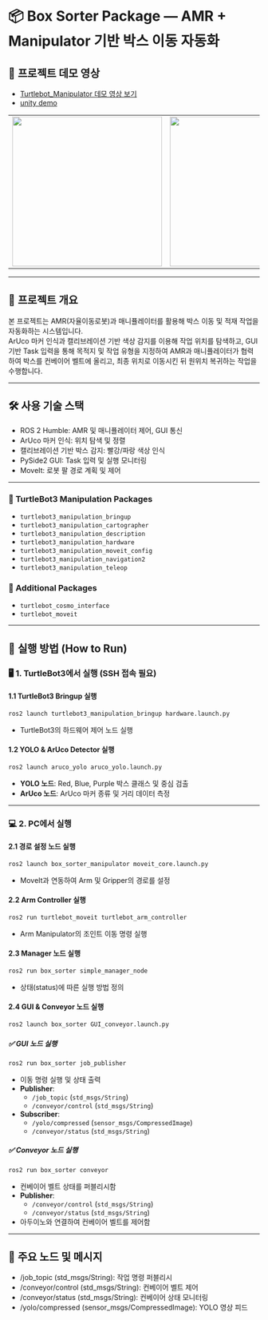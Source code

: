 # 📦 Box Sorter Package — AMR + Manipulator 기반 박스 이동 자동화

## 🎥 프로젝트 데모 영상

- [Turtlebot_Manipulator 데모 영상 보기](https://youtu.be/ksJAOrboxLM)
- [unity demo](https://youtu.be/3gOX1T0tEus)
  
<table>
  <tr>
    <td><img src="./docs/스크린샷_2025-05-20_08-52-09.png" width="300"/></td>
    <td><img src="./docs/스크린샷_2025-05-20_08-52-40.png" width="300"/></td>
  </tr>
</table>


---

## 📌 프로젝트 개요

본 프로젝트는 AMR(자율이동로봇)과 매니퓰레이터를 활용해 박스 이동 및 적재 작업을 자동화하는 시스템입니다.  
ArUco 마커 인식과 캘리브레이션 기반 색상 감지를 이용해 작업 위치를 탐색하고, GUI 기반 Task 입력을 통해 목적지 및 작업 유형을 지정하여 AMR과 매니퓰레이터가 협력하여 박스를 컨베이어 벨트에 올리고, 최종 위치로 이동시킨 뒤 원위치 복귀하는 작업을 수행합니다.

---

## 🛠 사용 기술 스택

- ROS 2 Humble: AMR 및 매니퓰레이터 제어, GUI 통신  
- ArUco 마커 인식: 위치 탐색 및 정렬  
- 캘리브레이션 기반 박스 감지: 빨강/파랑 색상 인식  
- PySide2 GUI: Task 입력 및 실행 모니터링  
- MoveIt: 로봇 팔 경로 계획 및 제어

---

### 🔹 TurtleBot3 Manipulation Packages
- `turtlebot3_manipulation_bringup`
- `turtlebot3_manipulation_cartographer`
- `turtlebot3_manipulation_description`
- `turtlebot3_manipulation_hardware`
- `turtlebot3_manipulation_moveit_config`
- `turtlebot3_manipulation_navigation2`
- `turtlebot3_manipulation_teleop`

### 🔹 Additional Packages
- `turtlebot_cosmo_interface`
- `turtlebot_moveit`

---

## 🚀 실행 방법 (How to Run)

### 🖥️ 1. TurtleBot3에서 실행 (SSH 접속 필요)

#### 1.1 TurtleBot3 Bringup 실행
```bash
ros2 launch turtlebot3_manipulation_bringup hardware.launch.py
```
- TurtleBot3의 하드웨어 제어 노드 실행

#### 1.2 YOLO & ArUco Detector 실행
```bash
ros2 launch aruco_yolo aruco_yolo.launch.py
```
- **YOLO 노드**: Red, Blue, Purple 박스 클래스 및 중심 검출
- **ArUco 노드**: ArUco 마커 종류 및 거리 데이터 측정

---

### 💻 2. PC에서 실행

#### 2.1 경로 설정 노드 실행
```bash
ros2 launch box_sorter_manipulator moveit_core.launch.py
```
- MoveIt과 연동하여 Arm 및 Gripper의 경로를 설정

#### 2.2 Arm Controller 실행
```bash
ros2 run turtlebot_moveit turtlebot_arm_controller
```
- Arm Manipulator의 조인트 이동 명령 실행

#### 2.3 Manager 노드 실행
```bash
ros2 run box_sorter simple_manager_node
```
- 상태(status)에 따른 실행 방법 정의

#### 2.4 GUI & Conveyor 노드 실행
```bash
ros2 launch box_sorter GUI_conveyor.launch.py
```

##### ✅ GUI 노드 실행
```bash
ros2 run box_sorter job_publisher
```
- 이동 명령 실행 및 상태 출력
- **Publisher**:
  - `/job_topic` (`std_msgs/String`)
  - `/conveyor/control` (`std_msgs/String`)
- **Subscriber**:
  - `/yolo/compressed` (`sensor_msgs/CompressedImage`)
  - `/conveyor/status` (`std_msgs/String`)

##### ✅ Conveyor 노드 실행
```bash
ros2 run box_sorter conveyor
```
- 컨베이어 벨트 상태를 퍼블리시함
- **Publisher**: 
  - `/conveyor/control` (`std_msgs/String`)
  - `/conveyor/status` (`std_msgs/String`)
- 아두이노와 연결하여 컨베이어 벨트를 제어함

---

## 📜 주요 노드 및 메시지
- /job_topic (std_msgs/String): 작업 명령 퍼블리시
- /conveyor/control (std_msgs/String): 컨베이어 벨트 제어
- /conveyor/status (std_msgs/String): 컨베이어 상태 모니터링
- /yolo/compressed (sensor_msgs/CompressedImage): YOLO 영상 피드
